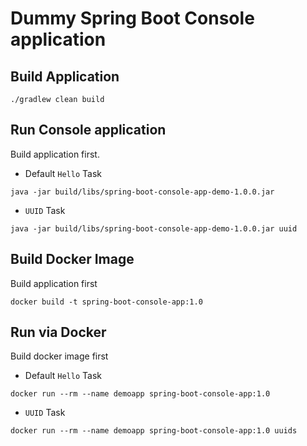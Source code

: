 # Dummy Spring Boot Console application

## Build Application
```
./gradlew clean build
```

## Run Console application
Build application first.

 * Default `Hello` Task
```
java -jar build/libs/spring-boot-console-app-demo-1.0.0.jar 
```
* `UUID` Task
```
java -jar build/libs/spring-boot-console-app-demo-1.0.0.jar uuid 
```

## Build Docker Image
Build application first
```
docker build -t spring-boot-console-app:1.0

```

## Run via Docker
Build docker image first
 * Default `Hello` Task
```
docker run --rm --name demoapp spring-boot-console-app:1.0 
```
* `UUID` Task
```
docker run --rm --name demoapp spring-boot-console-app:1.0 uuids 
```
